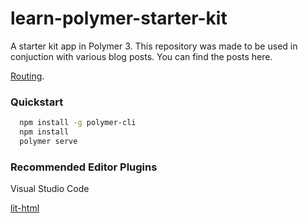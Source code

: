 # learn-polymer-starter-kit
A starter kit app in Polymer 3. This repository was made to be used in conjuction with various blog posts. You can find the posts here.

[Routing](http://kasey-hinton.surge.sh/polymer-routing/).

### Quickstart
```bash
  npm install -g polymer-cli
  npm install
  polymer serve
```

### Recommended Editor Plugins

Visual Studio Code

[lit-html](https://marketplace.visualstudio.com/items?itemName=bierner.lit-html)
